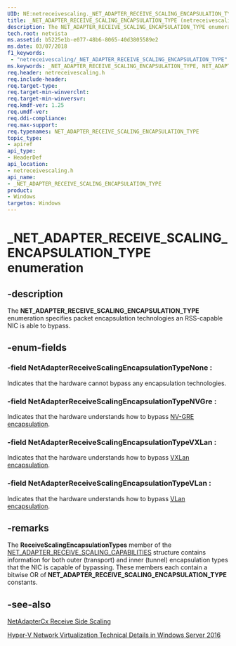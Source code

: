 ```yaml
---
UID: NE:netreceivescaling._NET_ADAPTER_RECEIVE_SCALING_ENCAPSULATION_TYPE
title: _NET_ADAPTER_RECEIVE_SCALING_ENCAPSULATION_TYPE (netreceivescaling.h)
description: The NET_ADAPTER_RECEIVE_SCALING_ENCAPSULATION_TYPE enumeration specifies packet encapsulation technologies an RSS-capable NIC is able to bypass.
tech.root: netvista
ms.assetid: b5225e1b-e077-48b6-8065-40d3805589e2
ms.date: 03/07/2018
f1_keywords:
 - "netreceivescaling/_NET_ADAPTER_RECEIVE_SCALING_ENCAPSULATION_TYPE"
ms.keywords: _NET_ADAPTER_RECEIVE_SCALING_ENCAPSULATION_TYPE, NET_ADAPTER_RECEIVE_SCALING_ENCAPSULATION_TYPE, 
req.header: netreceivescaling.h
req.include-header:
req.target-type:
req.target-min-winverclnt:
req.target-min-winversvr:
req.kmdf-ver: 1.25
req.umdf-ver:
req.ddi-compliance:
req.max-support:
req.typenames: NET_ADAPTER_RECEIVE_SCALING_ENCAPSULATION_TYPE
topic_type: 
- apiref
api_type: 
- HeaderDef
api_location:
- netreceivescaling.h
api_name: 
- _NET_ADAPTER_RECEIVE_SCALING_ENCAPSULATION_TYPE
product:
- Windows
targetos: Windows
---
```


# _NET_ADAPTER_RECEIVE_SCALING_ENCAPSULATION_TYPE enumeration

## -description


The **NET_ADAPTER_RECEIVE_SCALING_ENCAPSULATION_TYPE** enumeration specifies packet encapsulation technologies an RSS-capable NIC is able to bypass.

## -enum-fields

### -field NetAdapterReceiveScalingEncapsulationTypeNone : 
Indicates that the hardware cannot bypass any encapsulation technologies.

### -field NetAdapterReceiveScalingEncapsulationTypeNVGre : 
Indicates that the hardware understands how to bypass [NV-GRE encapsulation](https://docs.microsoft.com/windows-server/networking/sdn/technologies/hyper-v-network-virtualization/hyperv-network-virtualization-technical-details-windows-server#generic-routing-encapsulation-nvgre).

### -field NetAdapterReceiveScalingEncapsulationTypeVXLan : 
Indicates that the hardware understands how to bypass [VXLan encapsulation](https://docs.microsoft.com/windows-server/networking/sdn/technologies/hyper-v-network-virtualization/hyperv-network-virtualization-technical-details-windows-server#virtual-extensible-local-area-network-vxlan).

### -field NetAdapterReceiveScalingEncapsulationTypeVLan : 
Indicates that the hardware understands how to bypass [VLan encapsulation](https://docs.microsoft.com/windows-server/networking/sdn/technologies/hyper-v-network-virtualization/hyperv-network-virtualization-technical-details-windows-server#VirtualNetworks).

## -remarks
The **ReceiveScalingEncapsulationTypes** member of the [NET_ADAPTER_RECEIVE_SCALING_CAPABILITIES](ns-netreceivescaling-_net_adapter_receive_scaling_capabilities.md) structure contains information for both outer (transport) and inner (tunnel) encapsulation types that the NIC is capable of bypassing. These members each contain a bitwise OR of **NET_ADAPTER_RECEIVE_SCALING_ENCAPSULATION_TYPE** constants.



## -see-also
[NetAdapterCx Receive Side Scaling](https://docs.microsoft.com/windows-hardware/drivers/netcx/netadaptercx-receive-side-scaling-rss-)

[Hyper-V Network Virtualization Technical Details in Windows Server 2016](https://docs.microsoft.com/windows-server/networking/sdn/technologies/hyper-v-network-virtualization/hyperv-network-virtualization-technical-details-windows-server)
